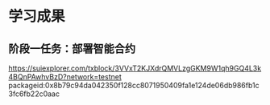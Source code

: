 # 学习成果

## 阶段一任务：部署智能合约
https://suiexplorer.com/txblock/3VVxT2KJXdrQMVLzgGKM9W1qh9GQ4L3k4BQnPAwhvBzD?network=testnet
packageid:0x8b79c94da042350f128cc8071950409fa1e124de06db986fb1c3fc6fb22c0aac
